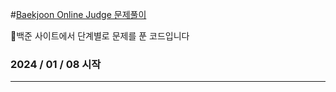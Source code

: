#[Baekjoon Online Judge 문제풀이](https://www.acmicpc.net)

🔎백준 사이트에서 단계별로 문제를 푼 코드입니다

### 2024 / 01 / 08 시작

---

